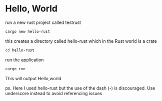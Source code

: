 # Hello, World

run a new rust project called testrust

```bash
cargo new hello-rust
```

this creates a directory called hello-rust
which in the Rust world is a crate

```bash
cd hello-rust
```

run the application

```bash
cargo run
```
This will output Hello,world

ps. Here I used hello-rust but the use of the dash (-) is discouraged. Use underscore instead to avoid referencing issues
